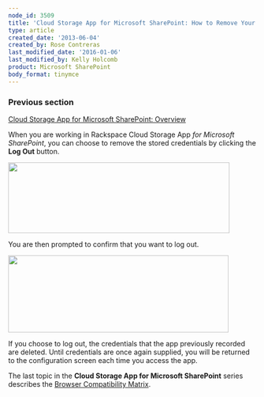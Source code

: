 ```yaml
---
node_id: 3509
title: 'Cloud Storage App for Microsoft SharePoint: How to Remove Your Credentials from the App'
type: article
created_date: '2013-06-04'
created_by: Rose Contreras
last_modified_date: '2016-01-06'
last_modified_by: Kelly Holcomb
product: Microsoft SharePoint
body_format: tinymce
---
```


### Previous section

[Cloud Storage App for Microsoft SharePoint:
Overview](/how-to/cloud-storage-app-for-microsoft-sharepoint-overview)

When you are working in Rackspace Cloud Storage App *for Microsoft
SharePoint*, you can choose to remove the stored credentials by clicking
the **Log Out** button.

<img src="https://8026b2e3760e2433679c-fffceaebb8c6ee053c935e8915a3fbe7.ssl.cf2.rackcdn.com/field/image/Fig%20--%20Logout%20Button.jpg" width="449" height="143" />

You are then prompted to confirm that you want to log out.

<img src="https://8026b2e3760e2433679c-fffceaebb8c6ee053c935e8915a3fbe7.ssl.cf2.rackcdn.com/field/image/Fig%20--%20Logout%20Chicken%20Box.jpg" width="447" height="156" />

If you choose to log out, the credentials that the app previously
recorded are deleted. Until credentials are once again supplied, you
will be returned to the configuration screen each time you access the
app.

The last topic in the **Cloud Storage App for Microsoft SharePoint**
series describes the [Browser Compatibility
Matrix](/how-to/cloud-storage-app-for-microsoft-sharepoint-browser-compatibility-matrix).

